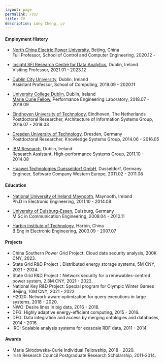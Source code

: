 ```yaml
---
layout: page
permalink: /cv/
title: CV
description: Long Cheng, cv
---
```



#### **Employment History**

- [North China Electric Power University](https://en.wikipedia.org/wiki/North_China_Electric_Power_University), Beijing, China<br>
Full Professor, School of Control and Computer Engineering, 2020.12 -

- [Insight SFI Research Centre for Data Analytics](https://www.insight-centre.org/), Dublin, Ireland<br>
Visiting Professor, 2021.01 - 2023.12

- [Dublin City University](https://www.dcu.ie/), Dublin, Ireland<br>
Assistant Professor, School of Computing, 2019.09 - 2020.11

- [University College Dublin](https://www.ucd.ie/), Dublin, Ireland<br>
[Marie Curie Fellow](https://www.mariecuriealumni.eu/magazine/news/want-become-marie-sk%C5%82odowska-curie-fellow-individual-fellowships-if-spotlight), Performance Engineering Laboratory, 2018.07 - 2019.09

- [Eindhoven University of Technology](https://www.tue.nl/en/), Eindhoven, The Netherlands<br>
Postdoctoral Researcher, Architecture of Information Systems Group, 2016.07 - 2018.03  

- [Dresden University of Technology](https://tu-dresden.de/), Dresden, Germany<br>
Postdoctoral Researcher, Knowledge Systems Group, 2014.06 - 2016.05

- [IBM Research](https://www.research.ibm.com/labs/ireland/), Dublin, Ireland<br>
Research Assistant, High-performance Systems Group, 2011.10 - 2014.08 

- [Huawei Technologies Duesseldorf GmbH](https://www.huawei.com/en/), Dusseldorf, Germany<br>
Engineer, Software Company Western Europe, 2011.02 - 2011.08 



#### **Education**
- [National University of Ireland Maynooth](https://www.maynoothuniversity.ie/), Maynooth, Ireland<br>
Ph.D in Electronic Engineering, 2011.10 - 2014.08
      
- [University of Duisburg-Essen](https://www.uni-due.de/en/), Duisburg, Germany<br>
M.Sc in Communication Engineering, 2008.04 - 2010.11

- [Harbin Institute of Technology](https://en.hit.edu.cn/), Harbin, China<br>
B.Eng in Electronic Engineering, 2003.09 - 2007.07


#### **Projects**
- China Southern Power Grid Project: Cloud data security analysis, 200K CNY, 2023.
- State Grid R&D Project：Distributed energy storage systems, 5M CNY, 2021 - 2024. 
- State Grid R&D Project：Network security for a renewables-centred power system, 2.3M CNY, 2021 - 2023. 
- National Key R&D Project: Special program for Olympic Winter Games Beijing, 10M CNY, 2021 - 2022.
- H2020: Network-aware optimization for query executions in large systems, 2018 - 2020.
- NWO: Desire lines in big data, 2016 - 2018. 
- DFG: Highly adaptive energy-efficient computing, 2015 - 2016.
- DFG: Data integration and access by merging ontologies and databases, 2014 - 2016.
- IRC: Scalable analysis systems for exascale RDF data, 2011 - 2014.

#### **Awards**
- Marie Sk&#322;odowska-Curie Individual Fellowship, 2018 - 2020.<br> 
- Irish Research Council Postgraduate Research Scholarship, 2011-2014.